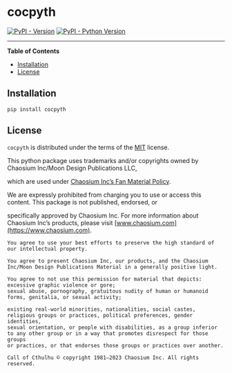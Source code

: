 # cocpyth

[![PyPI - Version](https://img.shields.io/pypi/v/cocpyth.svg)](https://pypi.org/project/cocpyth)
[![PyPI - Python Version](https://img.shields.io/pypi/pyversions/cocpyth.svg)](https://pypi.org/project/cocpyth)

-----

**Table of Contents**

- [Installation](#installation)
- [License](#license)

## Installation

```console
pip install cocpyth
```

## License

`cocpyth` is distributed under the terms of the [MIT](https://spdx.org/licenses/MIT.html) license.

This python package uses trademarks and/or copyrights owned by Chaosium Inc/Moon Design Publications LLC,

which are used under [Chaosium Inc’s Fan Material Policy](https://www.chaosium.com/fan-material-policy/).

We are expressly prohibited from charging you to use or access this content. This package is not published, endorsed, or

specifically approved by Chaosium Inc. For more information about Chaosium Inc’s products, please visit [www.chaosium.com](https://www.chaosium.com).

```
You agree to use your best efforts to preserve the high standard of our intellectual property.

You agree to present Chaosium Inc, our products, and the Chaosium Inc/Moon Design Publications Material in a generally positive light.

You agree to not use this permission for material that depicts:
excessive graphic violence or gore;
sexual abuse, pornography, gratuitous nudity of human or humanoid forms, genitalia, or sexual activity;

existing real-world minorities, nationalities, social castes, religious groups or practices, political preferences, gender identities,
sexual orientation, or people with disabilities, as a group inferior to any other group or in a way that promotes disrespect for those groups
or practices, or that endorses those groups or practices over another.

Call of Cthulhu © copyright 1981–2023 Chaosium Inc. All rights reserved.
```

